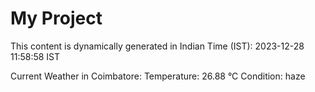 # My Project

This content is dynamically generated in Indian Time (IST): 2023-12-28 11:58:58 IST


Current Weather in Coimbatore:
Temperature: 26.88 °C
Condition: haze
